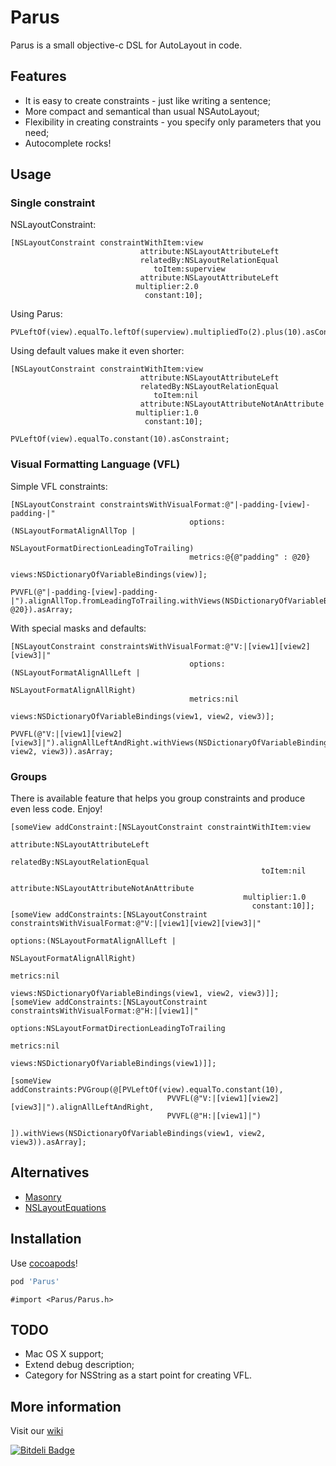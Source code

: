 # Parus

Parus is a small objective-c DSL for AutoLayout in code.

## Features
* It is easy to create constraints - just like writing a sentence;
* More compact and semantical than usual NSAutoLayout;
* Flexibility in creating constraints - you specify only parameters that you need;
* Autocomplete rocks!

## Usage
### Single constraint

NSLayoutConstraint:
```obj-c
[NSLayoutConstraint constraintWithItem:view
                             attribute:NSLayoutAttributeLeft
                             relatedBy:NSLayoutRelationEqual
                                toItem:superview
                             attribute:NSLayoutAttributeLeft
                            multiplier:2.0
                              constant:10];
```

Using Parus:
```obj-c
PVLeftOf(view).equalTo.leftOf(superview).multipliedTo(2).plus(10).asConstraint;
```

Using default values make it even shorter:
```obj-c
[NSLayoutConstraint constraintWithItem:view
                             attribute:NSLayoutAttributeLeft
                             relatedBy:NSLayoutRelationEqual
                                toItem:nil
                             attribute:NSLayoutAttributeNotAnAttribute
                            multiplier:1.0
                              constant:10];
```
```obj-c
PVLeftOf(view).equalTo.constant(10).asConstraint;
```

### Visual Formatting Language (VFL)

Simple VFL constraints:
```obj-c
[NSLayoutConstraint constraintsWithVisualFormat:@"|-padding-[view]-padding-|"
                                        options:(NSLayoutFormatAlignAllTop | 
                                                 NSLayoutFormatDirectionLeadingToTrailing)
                                        metrics:@{@"padding" : @20}
                                          views:NSDictionaryOfVariableBindings(view)];
```
```obj-c
PVVFL(@"|-padding-[view]-padding-|").alignAllTop.fromLeadingToTrailing.withViews(NSDictionaryOfVariableBindings(view)).metrics(@{@"padding": @20}).asArray;
```

With special masks and defaults:
```obj-c
[NSLayoutConstraint constraintsWithVisualFormat:@"V:|[view1][view2][view3]|"
                                        options:(NSLayoutFormatAlignAllLeft | 
                                                 NSLayoutFormatAlignAllRight)
                                        metrics:nil
                                          views:NSDictionaryOfVariableBindings(view1, view2, view3)];
```
```obj-c
PVVFL(@"V:|[view1][view2][view3]|").alignAllLeftAndRight.withViews(NSDictionaryOfVariableBindings(view1, view2, view3)).asArray;
```

### Groups

There is available feature that helps you group constraints and produce even less code.
Enjoy!
```obj-c
[someView addConstraint:[NSLayoutConstraint constraintWithItem:view
                           						     attribute:NSLayoutAttributeLeft
                             						 relatedBy:NSLayoutRelationEqual
                                						toItem:nil
                             						 attribute:NSLayoutAttributeNotAnAttribute
                            						multiplier:1.0
                              						  constant:10]];
[someView addConstraints:[NSLayoutConstraint constraintsWithVisualFormat:@"V:|[view1][view2][view3]|"
                                        						 options:(NSLayoutFormatAlignAllLeft | 
                                                 						  NSLayoutFormatAlignAllRight)
                                        						 metrics:nil
                                          						   views:NSDictionaryOfVariableBindings(view1, view2, view3)]];
[someView addConstraints:[NSLayoutConstraint constraintsWithVisualFormat:@"H:|[view1]|"
                                        						 options:NSLayoutFormatDirectionLeadingToTrailing
                                        						 metrics:nil
                                          						   views:NSDictionaryOfVariableBindings(view1)]];
```
```obj-c
[someView addConstraints:PVGroup(@[PVLeftOf(view).equalTo.constant(10),
								   PVVFL(@"V:|[view1][view2][view3]|").alignAllLeftAndRight,
								   PVVFL(@"H:|[view1]|")
								   ]).withViews(NSDictionaryOfVariableBindings(view1, view2, view3)).asArray];
```

## Alternatives

* [Masonry](https://github.com/cloudkite/Masonry)
* [NSLayoutEquations](https://github.com/gormster/NSLayoutEquations)

## Installation

Use [cocoapods](http://cocoapods.org/)!
```ruby
pod 'Parus'
```
```obj-c
#import <Parus/Parus.h>
```

## TODO

* Mac OS X support;
* Extend debug description;
* Category for NSString as a start point for creating VFL.

## More information

Visit our [wiki](https://github.com/DAlOG/Parus/wiki)

[![Bitdeli Badge](https://d2weczhvl823v0.cloudfront.net/DAlOG/parus/trend.png)](https://bitdeli.com/free "Bitdeli Badge")
